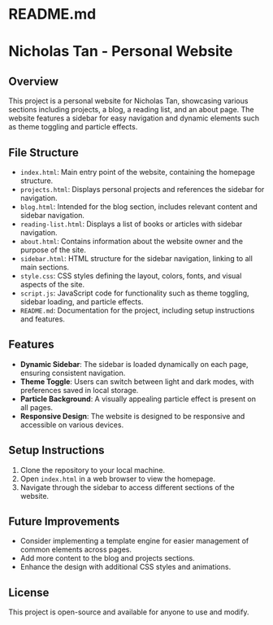 # README.md

# Nicholas Tan - Personal Website

## Overview

This project is a personal website for Nicholas Tan, showcasing various sections including projects, a blog, a reading list, and an about page. The website features a sidebar for easy navigation and dynamic elements such as theme toggling and particle effects.

## File Structure

- `index.html`: Main entry point of the website, containing the homepage structure.
- `projects.html`: Displays personal projects and references the sidebar for navigation.
- `blog.html`: Intended for the blog section, includes relevant content and sidebar navigation.
- `reading-list.html`: Displays a list of books or articles with sidebar navigation.
- `about.html`: Contains information about the website owner and the purpose of the site.
- `sidebar.html`: HTML structure for the sidebar navigation, linking to all main sections.
- `style.css`: CSS styles defining the layout, colors, fonts, and visual aspects of the site.
- `script.js`: JavaScript code for functionality such as theme toggling, sidebar loading, and particle effects.
- `README.md`: Documentation for the project, including setup instructions and features.

## Features

- **Dynamic Sidebar**: The sidebar is loaded dynamically on each page, ensuring consistent navigation.
- **Theme Toggle**: Users can switch between light and dark modes, with preferences saved in local storage.
- **Particle Background**: A visually appealing particle effect is present on all pages.
- **Responsive Design**: The website is designed to be responsive and accessible on various devices.

## Setup Instructions

1. Clone the repository to your local machine.
2. Open `index.html` in a web browser to view the homepage.
3. Navigate through the sidebar to access different sections of the website.

## Future Improvements

- Consider implementing a template engine for easier management of common elements across pages.
- Add more content to the blog and projects sections.
- Enhance the design with additional CSS styles and animations.

## License

This project is open-source and available for anyone to use and modify.